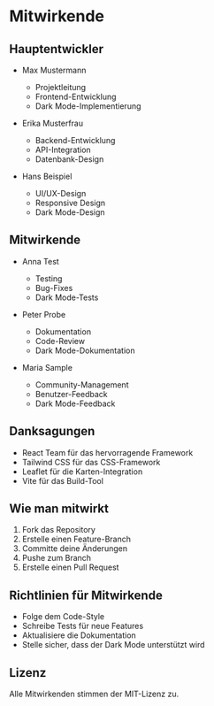 # Mitwirkende

## Hauptentwickler

- Max Mustermann
  - Projektleitung
  - Frontend-Entwicklung
  - Dark Mode-Implementierung

- Erika Musterfrau
  - Backend-Entwicklung
  - API-Integration
  - Datenbank-Design

- Hans Beispiel
  - UI/UX-Design
  - Responsive Design
  - Dark Mode-Design

## Mitwirkende

- Anna Test
  - Testing
  - Bug-Fixes
  - Dark Mode-Tests

- Peter Probe
  - Dokumentation
  - Code-Review
  - Dark Mode-Dokumentation

- Maria Sample
  - Community-Management
  - Benutzer-Feedback
  - Dark Mode-Feedback

## Danksagungen

- React Team für das hervorragende Framework
- Tailwind CSS für das CSS-Framework
- Leaflet für die Karten-Integration
- Vite für das Build-Tool

## Wie man mitwirkt

1. Fork das Repository
2. Erstelle einen Feature-Branch
3. Committe deine Änderungen
4. Pushe zum Branch
5. Erstelle einen Pull Request

## Richtlinien für Mitwirkende

- Folge dem Code-Style
- Schreibe Tests für neue Features
- Aktualisiere die Dokumentation
- Stelle sicher, dass der Dark Mode unterstützt wird

## Lizenz

Alle Mitwirkenden stimmen der MIT-Lizenz zu. 